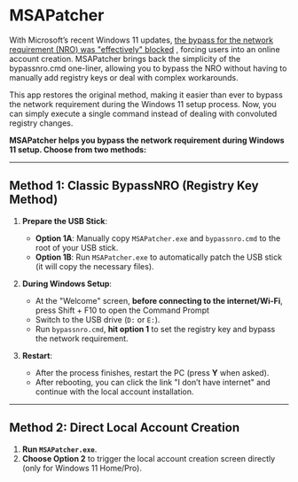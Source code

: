 # MSAPatcher

With Microsoft’s recent Windows 11 updates, [the bypass for the network requirement (NRO) was "effectively" blocked](https://blogs.windows.com/windows-insider/2025/03/28/announcing-windows-11-insider-preview-build-26200-5516-dev-channel/) , forcing users into an online account creation. MSAPatcher brings back the simplicity of the bypassnro.cmd one-liner, allowing you to bypass the NRO without having to manually add registry keys or deal with complex workarounds.

This app restores the original method, making it easier than ever to bypass the network requirement during the Windows 11 setup process. Now, you can simply execute a single command instead of dealing with convoluted registry changes.

**MSAPatcher helps you bypass the network requirement during Windows 11 setup. Choose from two methods:**

---

## Method 1: Classic BypassNRO (Registry Key Method)

1. **Prepare the USB Stick**:
   - **Option 1A**: Manually copy `MSAPatcher.exe` and `bypassnro.cmd` to the root of your USB stick.
   - **Option 1B**: Run `MSAPatcher.exe` to automatically patch the USB stick (it will copy the necessary files).

2. **During Windows Setup**:
   - At the "Welcome" screen, **before connecting to the internet/Wi-Fi**, press Shift + F10 to open the Command Prompt
   - Switch to the USB drive (`D:` or `E:`).
   - Run `bypassnro.cmd`, **hit option 1** to set the registry key and bypass the network requirement.

3. **Restart**:
   - After the process finishes, restart the PC (press **Y** when asked).
   - After rebooting, you can click the link "I don’t have internet" and continue with the local account installation.

---

## Method 2: Direct Local Account Creation

1. **Run `MSAPatcher.exe`**.
2. **Choose Option 2** to trigger the local account creation screen directly (only for Windows 11 Home/Pro).

